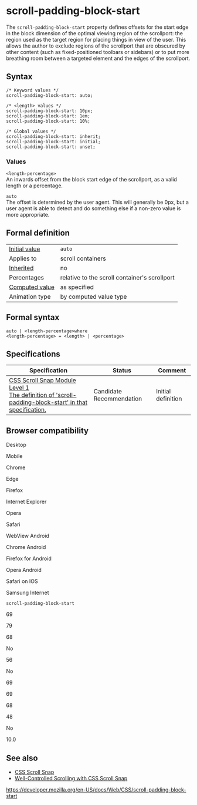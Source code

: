 # scroll-padding-block-start

The `scroll-padding-block-start` property defines offsets for the start edge in the block dimension of the optimal viewing region of the scrollport: the region used as the target region for placing things in view of the user. This allows the author to exclude regions of the scrollport that are obscured by other content (such as fixed-positioned toolbars or sidebars) or to put more breathing room between a targeted element and the edges of the scrollport.

## Syntax

    /* Keyword values */
    scroll-padding-block-start: auto;

    /* <length> values */
    scroll-padding-block-start: 10px;
    scroll-padding-block-start: 1em;
    scroll-padding-block-start: 10%;

    /* Global values */
    scroll-padding-block-start: inherit;
    scroll-padding-block-start: initial;
    scroll-padding-block-start: unset;

### Values

`<length-percentage>`  
An inwards offset from the block start edge of the scrollport, as a valid length or a percentage.

`auto`  
The offset is determined by the user agent. This will generally be 0px, but a user agent is able to detect and do something else if a non-zero value is more appropriate.

## Formal definition

<table><tbody><tr class="odd"><td><a href="initial_value">Initial value</a></td><td><code>auto</code></td></tr><tr class="even"><td>Applies to</td><td>scroll containers</td></tr><tr class="odd"><td><a href="inheritance">Inherited</a></td><td>no</td></tr><tr class="even"><td>Percentages</td><td>relative to the scroll container's scrollport</td></tr><tr class="odd"><td><a href="computed_value">Computed value</a></td><td>as specified</td></tr><tr class="even"><td>Animation type</td><td>by computed value type</td></tr></tbody></table>

## Formal syntax

    auto | <length-percentage>where
    <length-percentage> = <length> | <percentage>

## Specifications

<table><thead><tr class="header"><th>Specification</th><th>Status</th><th>Comment</th></tr></thead><tbody><tr class="odd"><td><a href="https://drafts.csswg.org/css-scroll-snap-1/#propdef-scroll-padding-block-start">CSS Scroll Snap Module Level 1<br />
<span class="small">The definition of 'scroll-padding-block-start' in that specification.</span></a></td><td><span class="spec-cr">Candidate Recommendation</span></td><td>Initial definition</td></tr></tbody></table>

## Browser compatibility

Desktop

Mobile

Chrome

Edge

Firefox

Internet Explorer

Opera

Safari

WebView Android

Chrome Android

Firefox for Android

Opera Android

Safari on IOS

Samsung Internet

`scroll-padding-block-start`

69

79

68

No

56

No

69

69

68

48

No

10.0

## See also

- [CSS Scroll Snap](css_scroll_snap)
- [Well-Controlled Scrolling with CSS Scroll Snap](https://developers.google.com/web/updates/2018/07/css-scroll-snap)

<a href="https://developer.mozilla.org/en-US/docs/Web/CSS/scroll-padding-block-start" class="_attribution-link">https://developer.mozilla.org/en-US/docs/Web/CSS/scroll-padding-block-start</a>
